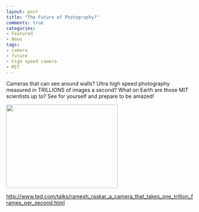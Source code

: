 ```yaml
---
layout: post
title: "The Future of Photography?"
comments: true
categories:
- Featured
- News
tags:
- camera
- future
- high speed camera
- MIT
---
```

Cameras that can see around walls? Ultra high speed photography measured in TRILLIONS of images a second? What on Earth are those MIT scientists up to? See for yourself and prepare to be amazed!

<a href="http://blog.lesterpickerphoto.com/wp-content/uploads/2012/08/femtoLookAroundCornerTransientImaging.png"><img class="size-medium wp-image-2307" title="femtoLookAroundCornerTransientImaging" src="http://blog.lesterpickerphoto.com/wp-content/uploads/2012/08/femtoLookAroundCornerTransientImaging-300x225.png" alt="" width="300" height="225" /></a>

<a title="Ultra High Speed Camera" href="http://www.ted.com/talks/ramesh_raskar_a_camera_that_takes_one_trillion_frames_per_second.html">http://www.ted.com/talks/ramesh_raskar_a_camera_that_takes_one_trillion_frames_per_second.html</a>

&nbsp;

&nbsp;

&nbsp;